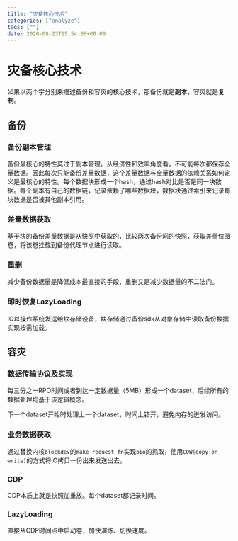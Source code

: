 ```yaml
---
title: "灾备核心技术"
categories: ["analyze"]
tags: [""]
date: 2020-08-23T15:54:00+00:00
---
```


# 灾备核心技术

如果以两个字分别来描述备份和容灾的核心技术，那备份就是**副本**，容灾就是**复制**。

## 备份

### 备份副本管理

备份最核心的特性莫过于副本管理。从经济性和效率角度看，不可能每次都保存全量数据。因此每次只能备份差量数据，这个差量数据与全量数据的依赖关系如何定义是最核心的特性。每个数据块形成一个hash，通过hash对比是否是同一块数据。每个副本有自己的数据链，记录依赖了哪些数据块，数据块通过索引来记录每块数据是否被其他副本引用。

### 差量数据获取

基于块的备份差量数据是从快照中获取的，比较两次备份间的快照，获取差量位图卷，将该卷挂载到备份代理节点进行读取。

### 重删

减少备份数据量是降低成本最直接的手段，重删又是减少数据量的不二法门。

### 即时恢复LazyLoading

IO以操作系统发送给块存储设备，块存储通过备份sdk从对象存储中读取备份数据实现按需加载。

## 容灾

### 数据传输协议及实现

每三分之一RPO时间或者到达一定数据量（5MB）形成一个dataset，后续所有的数据处理均基于该逻辑概念。

下一个dataset开始时处理上一个dataset，时间上错开，避免内存的迸发访问。

### 业务数据获取

通过替换内核`blockdev`的`make_request_fn`实现`bio`的抓取，使用`COW(copy on write)`的方式将IO拷贝一份出来发送出去。

### CDP

CDP本质上就是快照加重放。每个dataset都记录时间。

### LazyLoading

直接从CDP时间点中启动卷，加快演练、切换速度。

